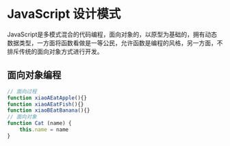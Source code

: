 # JavaScript 设计模式

JavaScript是多模式混合的代码编程，面向对象的，以原型为基础的，拥有动态数据类型，一方面将函数看做是一等公民，允许函数是编程的风格，另一方面，不排斥传统的面向对象方式进行开发。

## 面向对象编程

~~~js
// 面向过程
function xiaoAEatApple(){}
function xiaoAEatFish(){}
function xiaoBEatBanana(){}
// 面向对象
function Cat (name) {
    this.name = name
}

~~~

